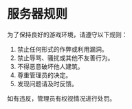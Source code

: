 # 服务器规则

为了保持良好的游戏环境，请遵守以下规则：

1. 禁止任何形式的作弊或利用漏洞。
2. 禁止辱骂、骚扰或其他不友善行为。
3. 不得恶意破坏他人建筑。
4. 尊重管理员的决定。
5. 发现问题请及时反馈。

如有违反，管理员有权视情况进行处罚。
